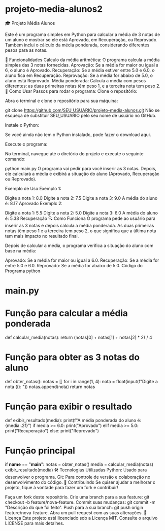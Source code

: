# projeto-media-alunos2
🎓 Projeto Média Alunos

Este é um programa simples em Python para calcular a média de 3 notas de um aluno e mostrar se ele está Aprovado, em Recuperação, ou Reprovado. Também inclui o cálculo da média ponderada, considerando diferentes pesos para as notas.

📜 Funcionalidades
Cálculo da média aritmética: O programa calcula a média simples das 3 notas fornecidas.
Aprovação: Se a média for maior ou igual a 6, o aluno é Aprovado.
Recuperação: Se a média estiver entre 5.0 e 6.0, o aluno fica em Recuperação.
Reprovação: Se a média for abaixo de 5.0, o aluno está Reprovado.
Média ponderada: Calcula a média com pesos diferentes: as duas primeiras notas têm peso 1, e a terceira nota tem peso 2.
🚀 Como Usar
Passos para rodar o programa:
Clone o repositório:

Abra o terminal e clone o repositório para sua máquina:

git clone https://github.com/SEU_USUARIO/projeto-media-alunos.git
Não se esqueça de substituir SEU_USUARIO pelo seu nome de usuário no GitHub.

Instale o Python:

Se você ainda não tem o Python instalado, pode fazer o download aqui.

Execute o programa:

No terminal, navegue até o diretório do projeto e execute o seguinte comando:


python main.py
O programa vai pedir para você inserir as 3 notas. Depois, ele calculará a média e exibirá a situação do aluno (Aprovado, Recuperação ou Reprovado).

Exemplo de Uso
Exemplo 1:


Digite a nota 1: 8.0
Digite a nota 2: 7.5
Digite a nota 3: 9.0
A média do aluno é: 8.17
Aprovado
Exemplo 2:

Digite a nota 1: 5.5
Digite a nota 2: 5.0
Digite a nota 3: 6.0
A média do aluno é: 5.38
Recuperação
🔍 Como Funciona
O programa pede ao usuário para inserir as 3 notas e depois calcula a média ponderada. As duas primeiras notas têm peso 1 e a terceira tem peso 2, o que significa que a última nota tem mais impacto no resultado final.

Depois de calcular a média, o programa verifica a situação do aluno com base na média:

Aprovado: Se a média for maior ou igual a 6.0.
Recuperação: Se a média for entre 5.0 e 6.0.
Reprovado: Se a média for abaixo de 5.0.
Código do Programa
python

# main.py

# Função para calcular a média ponderada
def calcular_media(notas):
    return (notas[0] + notas[1] + notas[2] * 2) / 4

# Função para obter as 3 notas do aluno
def obter_notas():
    notas = []
    for i in range(1, 4):
        nota = float(input(f"Digite a nota {i}: "))
        notas.append(nota)
    return notas

# Função para exibir o resultado
def exibir_resultado(media):
    print(f"A média ponderada do aluno é: {media:.2f}")
    if media >= 6.0:
        print("Aprovado")
    elif media >= 5.0:
        print("Recuperação")
    else:
        print("Reprovado")

# Função principal
if __name__ == "__main__":
    notas = obter_notas()
    media = calcular_media(notas)
    exibir_resultado(media)
🛠 Tecnologias Utilizadas
Python: Usado para desenvolver o programa.
Git: Para controle de versão e colaboração no desenvolvimento do código.
🤝 Contribuindo
Se quiser ajudar a melhorar o projeto, fique à vontade para fazer um fork e contribuir!

Faça um fork deste repositório.
Crie uma branch para a sua feature: git checkout -b feature/nova-feature.
Commit suas mudanças: git commit -m "Descrição do que foi feito".
Push para a sua branch: git push origin feature/nova-feature.
Abra um pull request com as suas alterações.
📄 Licença
Este projeto está licenciado sob a Licença MIT. Consulte o arquivo LICENSE para mais detalhes.

